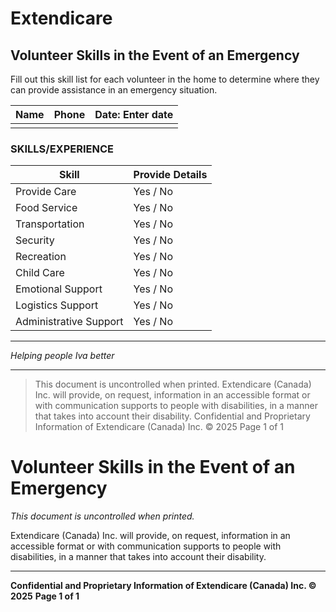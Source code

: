 # Extendicare
## Volunteer Skills in the Event of an Emergency

Fill out this skill list for each volunteer in the home to determine where they can provide assistance in an emergency situation.

| Name                | Phone               | Date: Enter date |
|---------------------|---------------------|-------------------|
|                     |                     |                   |

### SKILLS/EXPERIENCE

| Skill                | Provide Details     |
|----------------------|---------------------|
| Provide Care         | Yes / No            |
| Food Service         | Yes / No            |
| Transportation       | Yes / No            |
| Security             | Yes / No            |
| Recreation           | Yes / No            |
| Child Care           | Yes / No            |
| Emotional Support    | Yes / No            |
| Logistics Support     | Yes / No            |
| Administrative Support| Yes / No            |

----

*Helping people Iva better*

----

> This document is uncontrolled when printed.
> Extendicare (Canada) Inc. will provide, on request, information in an accessible format or with communication supports to people with disabilities, in a manner that takes into account their disability.
> Confidential and Proprietary Information of Extendicare (Canada) Inc. © 2025
> Page 1 of 1

# Volunteer Skills in the Event of an Emergency

*This document is uncontrolled when printed.*

Extendicare (Canada) Inc. will provide, on request, information in an accessible format or with communication supports to people with disabilities, in a manner that takes into account their disability.

----

**Confidential and Proprietary Information of Extendicare (Canada) Inc. © 2025**
**Page 1 of 1**